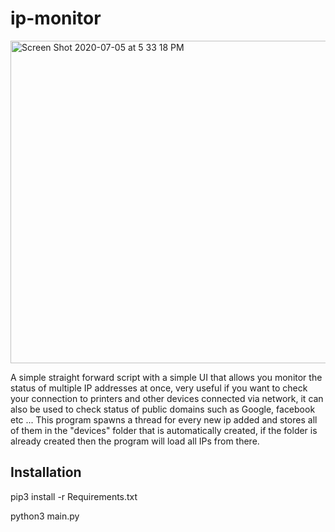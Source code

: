 # ip-monitor

<img width="516" alt="Screen Shot 2020-07-05 at 5 33 18 PM" src="https://user-images.githubusercontent.com/33400226/86535488-5ae78080-bee9-11ea-91f4-c5a7f98ab42c.png">


A simple straight forward script with a simple UI that allows you monitor the status of multiple IP addresses at once, very useful if you want to check your connection to printers
and other devices connected via network, it can also be used to check status of public domains such as Google, facebook etc ... This program spawns a thread for 
every new ip added and stores all of them in the "devices" folder that is automatically created, if the folder is already created then the program will load all 
IPs from there. 


## Installation 

pip3 install -r Requirements.txt

python3 main.py
